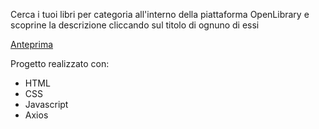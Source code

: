 Cerca i tuoi libri per categoria all'interno della piattaforma OpenLibrary e scoprine la descrizione cliccando sul titolo di ognuno di essi


[Anteprima](https://user-images.githubusercontent.com/124310746/234624260-91b45320-a75f-402c-ac40-9544d48a5498.png)

Progetto realizzato con:

- HTML
- CSS
- Javascript
- Axios


